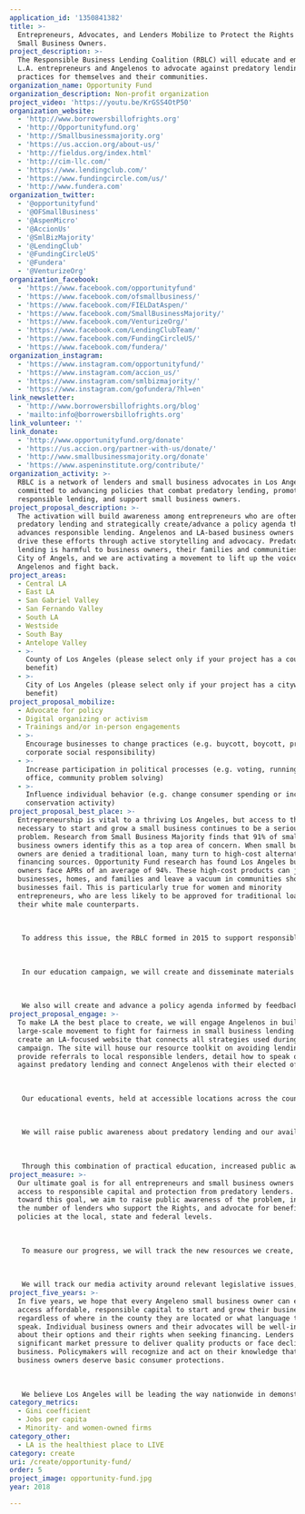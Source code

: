 ```yaml
---
application_id: '1350841382'
title: >-
  Entrepreneurs, Advocates, and Lenders Mobilize to Protect the Rights of L.A.
  Small Business Owners.
project_description: >-
  The Responsible Business Lending Coalition (RBLC) will educate and empower
  L.A. entrepreneurs and Angelenos to advocate against predatory lending
  practices for themselves and their communities.
organization_name: Opportunity Fund
organization_description: Non-profit organization
project_video: 'https://youtu.be/KrGSS4OtP50'
organization_website:
  - 'http://www.borrowersbillofrights.org'
  - 'http://Opportunityfund.org'
  - 'http://Smallbusinessmajority.org'
  - 'https://us.accion.org/about-us/'
  - 'http://fieldus.org/index.html'
  - 'http://cim-llc.com/'
  - 'https://www.lendingclub.com/'
  - 'https://www.fundingcircle.com/us/'
  - 'http://www.fundera.com'
organization_twitter:
  - '@opportunityfund'
  - '@OFSmallBusiness'
  - '@AspenMicro'
  - '@AccionUs'
  - '@SmlBizMajority'
  - '@LendingClub'
  - '@FundingCircleUS'
  - '@Fundera'
  - '@VenturizeOrg'
organization_facebook:
  - 'https://www.facebook.com/opportunityfund'
  - 'https://www.facebook.com/ofsmallbusiness/'
  - 'https://www.facebook.com/FIELDatAspen/'
  - 'https://www.facebook.com/SmallBusinessMajority/'
  - 'https://www.facebook.com/VenturizeOrg/'
  - 'https://www.facebook.com/LendingClubTeam/'
  - 'https://www.facebook.com/FundingCircleUS/'
  - 'https://www.facebook.com/fundera/'
organization_instagram:
  - 'https://www.instagram.com/opportunityfund/'
  - 'https://www.instagram.com/accion_us/'
  - 'https://www.instagram.com/smlbizmajority/'
  - 'https://www.instagram.com/gofundera/?hl=en'
link_newsletter:
  - 'http://www.borrowersbillofrights.org/blog'
  - 'mailto:info@borrowersbillofrights.org'
link_volunteer: ''
link_donate:
  - 'http://www.opportunityfund.org/donate'
  - 'https://us.accion.org/partner-with-us/donate/'
  - 'http://www.smallbusinessmajority.org/donate'
  - 'https://www.aspeninstitute.org/contribute/'
organization_activity: >-
  RBLC is a network of lenders and small business advocates in Los Angeles
  committed to advancing policies that combat predatory lending, promote
  responsible lending, and support small business owners.
project_proposal_description: >-
  The activation will build awareness among entrepreneurs who are often prone to
  predatory lending and strategically create/advance a policy agenda that
  advances responsible lending. Angelenos and LA-based business owners will help
  drive these efforts through active storytelling and advocacy. Predatory
  lending is harmful to business owners, their families and communities, and our
  City of Angels, and we are activating a movement to lift up the voices of
  Angelenos and fight back.
project_areas:
  - Central LA
  - East LA
  - San Gabriel Valley
  - San Fernando Valley
  - South LA
  - Westside
  - South Bay
  - Antelope Valley
  - >-
    County of Los Angeles (please select only if your project has a countywide
    benefit)
  - >-
    City of Los Angeles (please select only if your project has a citywide
    benefit)
project_proposal_mobilize:
  - Advocate for policy
  - Digital organizing or activism
  - Trainings and/or in-person engagements
  - >-
    Encourage businesses to change practices (e.g. buycott, boycott, promote
    corporate social responsibility)
  - >-
    Increase participation in political processes (e.g. voting, running for
    office, community problem solving)
  - >-
    Influence individual behavior (e.g. change consumer spending or increase
    conservation activity)
project_proposal_best_place: >-
  Entrepreneurship is vital to a thriving Los Angeles, but access to the capital
  necessary to start and grow a small business continues to be a serious
  problem. Research from Small Business Majority finds that 91% of small
  business owners identify this as a top area of concern. When small business
  owners are denied a traditional loan, many turn to high-cost alternative
  financing sources. Opportunity Fund research has found Los Angeles business
  owners face APRs of an average of 94%. These high-cost products can jeopardize
  businesses, homes, and families and leave a vacuum in communities should these
  businesses fail. This is particularly true for women and minority
  entrepreneurs, who are less likely to be approved for traditional loans than
  their white male counterparts.
   
   
   
   To address this issue, the RBLC formed in 2015 to support responsible practices in the small business lending sector. We have created the Small Business Borrowers’ Bill of Rights (the Rights)—a set of practices lenders and brokers adhere to when financing small business owners—and are now planning an intensive LA-focused campaign to activate Angelenos around responsible lending through education and policy advocacy. By creating momentum among the county’s small business and entrepreneurial community, we can push for stronger protections against predatory lending and better support those most affected by discriminatory and predatory lending practices, in particular, women and minority entrepreneurs working to start and grow their firms.
   
   
   
   In our education campaign, we will create and disseminate materials to ensure that entrepreneurs know the following: 1) their rights when searching for a loan, 2) which responsible lenders operate in their area, and 3) which questions to ask to ensure they find a responsible loan. We will compile an LA-specific online toolkit with this information and share it with our networks and with local business organizations for distribution to their networks. We also will conduct in-person educational events for local entrepreneurs. These events will be open to all, but we will focus our outreach on engaging women and minority entrepreneurs to better support their ability to protect themselves from predatory lenders.
   
   
   
   We also will create and advance a policy agenda informed by feedback from LA entrepreneurs. To advocate for stronger legal protections, we will collect stories from small business owners who have been trapped by predatory lenders, and we will share these stories widely. We will train small business spokespeople to speak with the media and send opinion pieces to local outlets. We will meet with local government leaders to elevate the issue, and we will connect our spokespeople with their elected representatives to ensure that policymakers understand the detrimental impact of predatory lending on local business. These activities will raise public awareness about this issue and push for reforms to current lax lending laws.
project_proposal_engage: >-
  To make LA the best place to create, we will engage Angelenos in building a
  large-scale movement to fight for fairness in small business lending. We will
  create an LA-focused website that connects all strategies used during our
  campaign. The site will house our resource toolkit on avoiding lending traps,
  provide referrals to local responsible lenders, detail how to speak out
  against predatory lending and connect Angelenos with their elected officials.
   
   
   
   Our educational events, held at accessible locations across the county, will provide practical information on how to obtain responsible capital. Whenever possible, we will include representatives from local responsible lenders to present with us, and we will provide referrals to local business assistance organizations for entrepreneurs who need additional support.
   
   
   
   We will raise public awareness about predatory lending and our available resources through a strategic traditional and social media campaign. We will widely distribute the personal stories of our spokespeople, and we will activate Angelenos to contact their elected officials to advocate for greater lending protections via lobby days and campaigns. To further extend our reach, we will create a marketing toolkit to help our business partners share this information with their members.
   
   
   
   Through this combination of practical education, increased public awareness and advocacy for sensible policy, we will make LA a national leader in the fight against predatory lending.
project_measure: >-
  Our ultimate goal is for all entrepreneurs and small business owners to have
  access to responsible capital and protection from predatory lenders. To work
  toward this goal, we aim to raise public awareness of the problem, increase
  the number of lenders who support the Rights, and advocate for beneficial
  policies at the local, state and federal levels.
   
   
   
   To measure our progress, we will track the new resources we create, including our educational and marketing toolkits, LA-focused website, and other appropriate materials. We will track outreach and educational event dates, locations, cosponsors and attendance numbers. We will compile a list of business and advocacy agencies with which we partner, and we will track how many partners distribute our materials to their memberships. We also will track the number of visitors to our website, media placements and spokespeople engagement, along with the number and type of social media campaigns we launch and how many engagements we receive through review of clicks, tweets and other channel-sponsored data-capturing systems.
   
   
   
   We will track our media activity around relevant legislative issues, participation in public discussions and educational meetings with policymakers. We will track whether policies are introduced or debated at the local or state levels. We also will track the increased number of Rights signatories and endorsers we engage over the course of this campaign.
project_five_years: >-
  In five years, we hope that every Angeleno small business owner can easily
  access affordable, responsible capital to start and grow their business,
  regardless of where in the county they are located or what language they
  speak. Individual business owners and their advocates will be well-informed
  about their options and their rights when seeking financing. Lenders will face
  significant market pressure to deliver quality products or face declining
  business. Policymakers will recognize and act on their knowledge that small
  business owners deserve basic consumer protections. 
   
   
   
   We believe Los Angeles will be leading the way nationwide in demonstrating why and how a healthy financial ecosystem for entrepreneurs creates good jobs and thriving communities. The Small Business Borrowers Bill of Rights will be well known and used by business owners, their advocates, lenders, and policymakers across the nation.
category_metrics:
  - Gini coefficient
  - Jobs per capita
  - Minority- and women-owned firms
category_other:
  - LA is the healthiest place to LIVE
category: create
uri: /create/opportunity-fund/
order: 5
project_image: opportunity-fund.jpg
year: 2018

---
```

